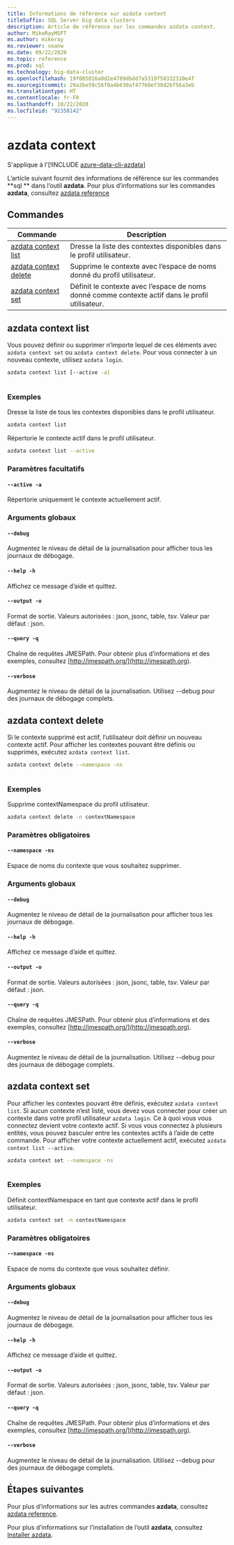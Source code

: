 ```yaml
---
title: Informations de référence sur azdata context
titleSuffix: SQL Server big data clusters
description: Article de référence sur les commandes azdata context.
author: MikeRayMSFT
ms.author: mikeray
ms.reviewer: seanw
ms.date: 09/22/2020
ms.topic: reference
ms.prod: sql
ms.technology: big-data-cluster
ms.openlocfilehash: 19f085016a0d2e4789dbdd7a5319f58332310e4f
ms.sourcegitcommit: 29a2be59c56f8a4b630af47760ef38d2bf56a3eb
ms.translationtype: HT
ms.contentlocale: fr-FR
ms.lasthandoff: 10/22/2020
ms.locfileid: "92358142"
---
```

# <a name="azdata-context"></a>azdata context

S'applique à l'[!INCLUDE [azure-data-cli-azdata](../../includes/azure-data-cli-azdata.md)]

L’article suivant fournit des informations de référence sur les commandes **sql ** dans l’outil **azdata**. Pour plus d’informations sur les commandes **azdata**, consultez [azdata reference](reference-azdata.md)

## <a name="commands"></a>Commandes

|Commande|Description|
| --- | --- |
[azdata context list](#azdata-context-list) | Dresse la liste des contextes disponibles dans le profil utilisateur.
[azdata context delete](#azdata-context-delete) | Supprime le contexte avec l’espace de noms donné du profil utilisateur.
[azdata context set](#azdata-context-set) | Définit le contexte avec l’espace de noms donné comme contexte actif dans le profil utilisateur.
## <a name="azdata-context-list"></a>azdata context list
Vous pouvez définir ou supprimer n’importe lequel de ces éléments avec `azdata context set` ou `azdata context delete`. Pour vous connecter à un nouveau contexte, utilisez `azdata login`.
```bash
azdata context list [--active -a] 
                    
```
### <a name="examples"></a>Exemples
Dresse la liste de tous les contextes disponibles dans le profil utilisateur.
```bash
azdata context list
```
Répertorie le contexte actif dans le profil utilisateur.
```bash
azdata context list --active
```
### <a name="optional-parameters"></a>Paramètres facultatifs
#### `--active -a`
Répertorie uniquement le contexte actuellement actif.
### <a name="global-arguments"></a>Arguments globaux
#### `--debug`
Augmentez le niveau de détail de la journalisation pour afficher tous les journaux de débogage.
#### `--help -h`
Affichez ce message d’aide et quittez.
#### `--output -o`
Format de sortie.  Valeurs autorisées : json, jsonc, table, tsv.  Valeur par défaut : json.
#### `--query -q`
Chaîne de requêtes JMESPath. Pour obtenir plus d’informations et des exemples, consultez [http://jmespath.org/](http://jmespath.org).
#### `--verbose`
Augmentez le niveau de détail de la journalisation. Utilisez --debug pour des journaux de débogage complets.
## <a name="azdata-context-delete"></a>azdata context delete
Si le contexte supprimé est actif, l’utilisateur doit définir un nouveau contexte actif. Pour afficher les contextes pouvant être définis ou supprimés, exécutez `azdata context list`.
```bash
azdata context delete --namespace -ns 
                      
```
### <a name="examples"></a>Exemples
Supprime contextNamespace du profil utilisateur.
```bash
azdata context delete -n contextNamespace
```
### <a name="required-parameters"></a>Paramètres obligatoires
#### `--namespace -ns`
Espace de noms du contexte que vous souhaitez supprimer.
### <a name="global-arguments"></a>Arguments globaux
#### `--debug`
Augmentez le niveau de détail de la journalisation pour afficher tous les journaux de débogage.
#### `--help -h`
Affichez ce message d’aide et quittez.
#### `--output -o`
Format de sortie.  Valeurs autorisées : json, jsonc, table, tsv.  Valeur par défaut : json.
#### `--query -q`
Chaîne de requêtes JMESPath. Pour obtenir plus d’informations et des exemples, consultez [http://jmespath.org/](http://jmespath.org).
#### `--verbose`
Augmentez le niveau de détail de la journalisation. Utilisez --debug pour des journaux de débogage complets.
## <a name="azdata-context-set"></a>azdata context set
Pour afficher les contextes pouvant être définis, exécutez `azdata context list`. Si aucun contexte n’est listé, vous devez vous connecter pour créer un contexte dans votre profil utilisateur `azdata login`. Ce à quoi vous vous connectez devient votre contexte actif. Si vous vous connectez à plusieurs entités, vous pouvez basculer entre les contextes actifs à l’aide de cette commande. Pour afficher votre contexte actuellement actif, exécutez `azdata context list --active`.
```bash
azdata context set --namespace -ns 
                   
```
### <a name="examples"></a>Exemples
Définit contextNamespace en tant que contexte actif dans le profil utilisateur.
```bash
azdata context set -n contextNamespace
```
### <a name="required-parameters"></a>Paramètres obligatoires
#### `--namespace -ns`
Espace de noms du contexte que vous souhaitez définir.
### <a name="global-arguments"></a>Arguments globaux
#### `--debug`
Augmentez le niveau de détail de la journalisation pour afficher tous les journaux de débogage.
#### `--help -h`
Affichez ce message d’aide et quittez.
#### `--output -o`
Format de sortie.  Valeurs autorisées : json, jsonc, table, tsv.  Valeur par défaut : json.
#### `--query -q`
Chaîne de requêtes JMESPath. Pour obtenir plus d’informations et des exemples, consultez [http://jmespath.org/](http://jmespath.org).
#### `--verbose`
Augmentez le niveau de détail de la journalisation. Utilisez --debug pour des journaux de débogage complets.

## <a name="next-steps"></a>Étapes suivantes

Pour plus d’informations sur les autres commandes **azdata**, consultez [azdata reference](reference-azdata.md). 

Pour plus d’informations sur l’installation de l’outil **azdata**, consultez [Installer azdata](..\install\deploy-install-azdata.md).

